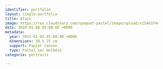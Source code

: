 ```yaml
---
identifier: portfolio
layout: single-portfolio
title: Alain
image: https://res.cloudinary.com/npaquet-pastel/image/upload/v1546374612/Alain-pastel-25-X-30-cm-2015.jpg
date: 2019-01-08 05:00:00 +0000
metadata:
  year: 2015-01-01 05:00:00 +0000
  dimensions: 30 X 25 cm
  support: Papier Canson
  type: Pastel sec Holbein
categorie: portraits

---
```

